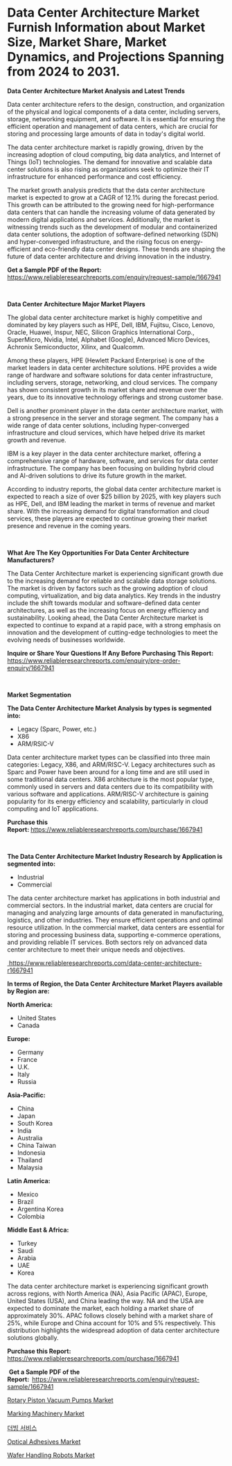 <p><h1>Data Center Architecture Market Furnish Information about Market Size, Market Share, Market Dynamics, and Projections Spanning from 2024 to 2031.</h1></p><p><strong>Data Center Architecture Market Analysis and Latest Trends</strong></p>
<p><p>Data center architecture refers to the design, construction, and organization of the physical and logical components of a data center, including servers, storage, networking equipment, and software. It is essential for ensuring the efficient operation and management of data centers, which are crucial for storing and processing large amounts of data in today's digital world.</p><p>The data center architecture market is rapidly growing, driven by the increasing adoption of cloud computing, big data analytics, and Internet of Things (IoT) technologies. The demand for innovative and scalable data center solutions is also rising as organizations seek to optimize their IT infrastructure for enhanced performance and cost efficiency.</p><p>The market growth analysis predicts that the data center architecture market is expected to grow at a CAGR of 12.1% during the forecast period. This growth can be attributed to the growing need for high-performance data centers that can handle the increasing volume of data generated by modern digital applications and services. Additionally, the market is witnessing trends such as the development of modular and containerized data center solutions, the adoption of software-defined networking (SDN) and hyper-converged infrastructure, and the rising focus on energy-efficient and eco-friendly data center designs. These trends are shaping the future of data center architecture and driving innovation in the industry.</p></p>
<p><strong>Get a Sample PDF of the Report:&nbsp;</strong> <a href="https://www.reliableresearchreports.com/enquiry/request-sample/1667941">https://www.reliableresearchreports.com/enquiry/request-sample/1667941</a></p>
<p>&nbsp;</p>
<p><strong>Data Center Architecture Major Market Players</strong></p>
<p><p>The global data center architecture market is highly competitive and dominated by key players such as HPE, Dell, IBM, Fujitsu, Cisco, Lenovo, Oracle, Huawei, Inspur, NEC, Silicon Graphics International Corp., SuperMicro, Nvidia, Intel, Alphabet (Google), Advanced Micro Devices, Achronix Semiconductor, Xilinx, and Qualcomm.</p><p>Among these players, HPE (Hewlett Packard Enterprise) is one of the market leaders in data center architecture solutions. HPE provides a wide range of hardware and software solutions for data center infrastructure, including servers, storage, networking, and cloud services. The company has shown consistent growth in its market share and revenue over the years, due to its innovative technology offerings and strong customer base.</p><p>Dell is another prominent player in the data center architecture market, with a strong presence in the server and storage segment. The company has a wide range of data center solutions, including hyper-converged infrastructure and cloud services, which have helped drive its market growth and revenue.</p><p>IBM is a key player in the data center architecture market, offering a comprehensive range of hardware, software, and services for data center infrastructure. The company has been focusing on building hybrid cloud and AI-driven solutions to drive its future growth in the market.</p><p>According to industry reports, the global data center architecture market is expected to reach a size of over $25 billion by 2025, with key players such as HPE, Dell, and IBM leading the market in terms of revenue and market share. With the increasing demand for digital transformation and cloud services, these players are expected to continue growing their market presence and revenue in the coming years.</p></p>
<p>&nbsp;</p>
<p><strong>What Are The Key Opportunities For Data Center Architecture Manufacturers?</strong></p>
<p><p>The Data Center Architecture market is experiencing significant growth due to the increasing demand for reliable and scalable data storage solutions. The market is driven by factors such as the growing adoption of cloud computing, virtualization, and big data analytics. Key trends in the industry include the shift towards modular and software-defined data center architectures, as well as the increasing focus on energy efficiency and sustainability. Looking ahead, the Data Center Architecture market is expected to continue to expand at a rapid pace, with a strong emphasis on innovation and the development of cutting-edge technologies to meet the evolving needs of businesses worldwide.</p></p>
<p><strong>Inquire or Share Your Questions If Any Before Purchasing This Report:</strong> <a href="https://www.reliableresearchreports.com/enquiry/pre-order-enquiry/1667941">https://www.reliableresearchreports.com/enquiry/pre-order-enquiry/1667941</a></p>
<p>&nbsp;</p>
<p><strong>Market Segmentation</strong></p>
<p><strong>The Data Center Architecture Market Analysis by types is segmented into:</strong></p>
<p><ul><li>Legacy (Sparc, Power, etc.)</li><li>X86</li><li>ARM/RSIC-V</li></ul></p>
<p><p>Data center architecture market types can be classified into three main categories: Legacy, X86, and ARM/RISC-V. Legacy architectures such as Sparc and Power have been around for a long time and are still used in some traditional data centers. X86 architecture is the most popular type, commonly used in servers and data centers due to its compatibility with various software and applications. ARM/RISC-V architecture is gaining popularity for its energy efficiency and scalability, particularly in cloud computing and IoT applications.</p></p>
<p><strong>Purchase this Report:&nbsp;</strong><a href="https://www.reliableresearchreports.com/purchase/1667941">https://www.reliableresearchreports.com/purchase/1667941</a></p>
<p>&nbsp;</p>
<p><strong>The Data Center Architecture Market Industry Research by Application is segmented into:</strong></p>
<p><ul><li>Industrial</li><li>Commercial</li></ul></p>
<p><p>The data center architecture market has applications in both industrial and commercial sectors. In the industrial market, data centers are crucial for managing and analyzing large amounts of data generated in manufacturing, logistics, and other industries. They ensure efficient operations and optimal resource utilization. In the commercial market, data centers are essential for storing and processing business data, supporting e-commerce operations, and providing reliable IT services. Both sectors rely on advanced data center architecture to meet their unique needs and objectives.</p></p>
<p><a href="https://www.reliableresearchreports.com/data-center-architecture-r1667941">&nbsp;https://www.reliableresearchreports.com/data-center-architecture-r1667941</a></p>
<p><strong>In terms of Region, the Data Center Architecture Market Players available by Region are:</strong></p>
<p>
    <p> <strong> North America: </strong>
        <ul>
            <li>United States</li>
            <li>Canada</li>
        </ul>
        </p> 
    <p> <strong> Europe: </strong>
        <ul>
            <li>Germany</li>
            <li>France</li>
            <li>U.K.</li>
            <li>Italy</li>
            <li>Russia</li>
        </ul>
        </p> 
    <p> <strong> Asia-Pacific: </strong>
        <ul>
            <li>China</li>
            <li>Japan</li>
            <li>South Korea</li>
            <li>India</li>
            <li>Australia</li>
            <li>China Taiwan</li>
            <li>Indonesia</li>
            <li>Thailand</li>
            <li>Malaysia</li>
        </ul>
        </p> 
    <p> <strong> Latin America: </strong>
        <ul>
            <li>Mexico</li>
            <li>Brazil</li>
            <li>Argentina Korea</li>
            <li>Colombia</li>
        </ul>
        </p> 
    <p> <strong> Middle East & Africa: </strong>
        <ul>
            <li>Turkey</li>
            <li>Saudi</li>
            <li>Arabia</li>
            <li>UAE</li>
            <li>Korea</li>
        </ul>
    </p>
    </p>
<p><p>The data center architecture market is experiencing significant growth across regions, with North America (NA), Asia Pacific (APAC), Europe, United States (USA), and China leading the way. NA and the USA are expected to dominate the market, each holding a market share of approximately 30%. APAC follows closely behind with a market share of 25%, while Europe and China account for 10% and 5% respectively. This distribution highlights the widespread adoption of data center architecture solutions globally.</p></p>
<p><strong>Purchase this Report: </strong><a href="https://www.reliableresearchreports.com/purchase/1667941">https://www.reliableresearchreports.com/purchase/1667941</a></p>
<p>&nbsp;<strong>Get a Sample PDF of the Report:&nbsp;&nbsp;</strong><a href="https://www.reliableresearchreports.com/enquiry/request-sample/1667941">https://www.reliableresearchreports.com/enquiry/request-sample/1667941</a></p>
<p><strong></strong></p>
<p><p><a href="https://www.linkedin.com/pulse/decoding-rotary-piston-vacuum-pumps-market-metrics-share-h99oe">Rotary Piston Vacuum Pumps Market</a></p><p><a href="https://github.com/dx0328/Market-Research-Report-List-2/blob/main/marking-machinery-market.md">Marking Machinery Market</a></p><p><a href="https://medium.com/@elod.85/%EB%8D%94%EB%B9%99-%EC%84%9C%EB%B9%84%EC%8A%A4-%EC%8B%9C%EC%9E%A5-%ED%86%B5%EC%B0%B0-%EC%8B%9C%EC%9E%A5-%ED%8A%B8%EB%A0%8C%EB%93%9C-%EC%84%B1%EC%9E%A5-2024%EB%85%84%EB%B6%80%ED%84%B0-2031%EB%85%84%EA%B9%8C%EC%A7%80-%EC%98%88%EC%B8%A1%EB%90%9C-%EA%B2%83-e29fde4124a7">더빙 서비스</a></p><p><a href="https://github.com/Glendatilghmankmgz0rbhwpy/Market-Research-Report-List-2/blob/main/optical-adhesives-market.md">Optical Adhesives Market</a></p><p><a href="https://www.linkedin.com/pulse/wafer-handling-robots-market-exploring-share-trends-future-oed6e">Wafer Handling Robots Market</a></p></p>